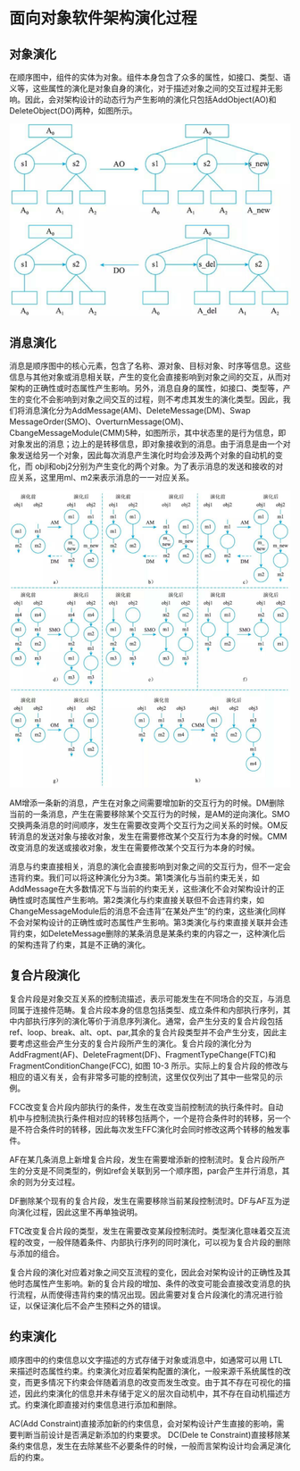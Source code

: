 # 面向对象软件架构演化过程

## 对象演化

在顺序图中，组件的实体为对象。组件本身包含了众多的属性，如接口、类型、语义等，这些属性的演化是对象自身的演化，对于描述对象之间的交互过程并无影响。因此，会对架构设计的动态行为产生影响的演化只包括AddObject(AO)和DeleteObject(DO)两种，如图所示。

![alt text](2面向对象软件架构演化过程/对象演化的自动机表示.png)

## 消息演化

消息是顺序图中的核心元素，包含了名称、源对象、目标对象、时序等信息。这些信息与其他对象或消息相关联，产生的变化会直接影响到对象之间的交互，从而对架构的正确性或时态属性产生影响。另外，消息自身的属性，如接口、类型等，产生的变化不会影响到对象之间交互的过程，则不考虑其发生的演化类型。因此，我们将消息演化分为AddMessage(AM)、DeleteMessage(DM)、Swap MessageOrder(SMO)、OverturnMessage(OM)、CbangeMessageModule(CMM)5种，如图所示，其中状态里的是行为信息，即对象发出的消息；边上的是转移信息，即对象接收到的消息。由于消息是由一个对象发送给另一个对象，因此每次消息产生演化时均会涉及两个对象的自动机的变化，而 objl和obj2分别为产生变化的两个对象。为了表示消息的发送和接收的对应关系，这里用ml、m2来表示消息的一一对应关系。

![alt text](2面向对象软件架构演化过程/消息演化的自动机表示.png)

AM增添一条新的消息，产生在对象之间需要增加新的交互行为的时候。DM删除当前的一条消息，产生在需要移除某个交互行为的时候，是AM的逆向演化。SMO交换两条消息的时间顺序，发生在需要改变两个交互行为之间关系的时候。OM反转消息的发送对象与接收对象，发生在需要修改某个交互行为本身的时候。CMM改变消息的发送或接收对象，发生在需要修改某个交互行为本身的时候。

消息与约束直接相关，消息的演化会直接影响到对象之间的交互行为，但不一定会违背约束。我们可以将这种演化分为3类。第1类演化与当前约束无关，如AddMessage在大多数情况下与当前的约束无关，这些演化不会对架构设计的正确性或时态属性产生影响。第2类演化与约束直接关联但不会违背约束，如ChangeMessageModule后的消息不会违背”在某处产生”的约束，这些演化同样不会对架构设计的正确性或时态属性产生影响。第3类演化与约束直接关联并会违背约束，如DeleteMessage删除的某条消息是某条约束的内容之一，这种演化后的架构违背了约束，其是不正确的演化。

## 复合片段演化

复合片段是对象交互关系的控制流描述，表示可能发生在不同场合的交互，与消息同属于连接件范畴。复合片段本身的信息包括类型、成立条件和内部执行序列，其中内部执行序列的演化等价于消息序列演化。通常，会产生分支的复合片段包括ref、loop、break、alt、opt、par,其余的复合片段类型并不会产生分支，因此主要考虑这些会产生分支的复合片段所产生的演化。复合片段的演化分为AddFragment(AF)、DeleteFragment(DF)、FragmentTypeChange(FTC)和 FragmentConditionChange(FCC), 如图 10-3 所示。实际上的复合片段的修改与相应的语义有关，会有非常多可能的控制流，这里仅仅列出了其中一些常见的示例。

FCC改变复合片段内部执行的条件，发生在改变当前控制流的执行条件时。自动机中与控制流执行条件相对应的转移包括两个，一个是符合条件时的转移，另一个是不符合条件时的转移，因此每次发生FFC演化时会同时修改这两个转移的触发事件。

AF在某几条消息上新增复合片段，发生在需要增添新的控制流时。复合片段所产生的分支是不同类型的，例如ref会关联到另一个顺序图，par会产生并行消息，其余的则为分支过程。

DF删除某个现有的复合片段，发生在需要移除当前某段控制流时。DF与AF互为逆向演化过程，因此这里不再单独说明。

FTC改变复合片段的类型，发生在需要改变某段控制流时。类型演化意味着交互流程的改变，一般伴随着条件、内部执行序列的同时演化，可以视为复合片段的删除与添加的组合。

复合片段的演化对应着对象之间交互流程的变化，因此会对架构设计的正确性及其他时态属性产生影响。新的复合片段的增加、条件的改变可能会直接改变消息的执行流程，从而使得违背约束的情况出现。因此需要对复合片段演化的清况进行验证，以保证演化后不会产生预料之外的错误。

## 约束演化

顺序图中的约束信息以文字描述的方式存储于对象或消息中，如通常可以用 LTL 来描述时态属性约束。约束演化对应着架构配置的演化，一般来源千系统属性的改变，而更多情况下约束会伴随着消息的改变而发生改变。由于其不存在可视化的描述，因此约束演化的信息并未存储于定义的层次自动机中，其不存在自动机描述方式。约束演化即直接对约束信息进行添加和删除。

AC(Add  Constraint)直接添加新的约束信息，会对架构设计产生直接的影响，需要判断当前设计是否满足新添加的约束要求。
DC(Dele te Constraint)直接移除某条约束信息，发生在去除某些不必要条件的时候，一般而言架构设计均会满足演化后的约束。

